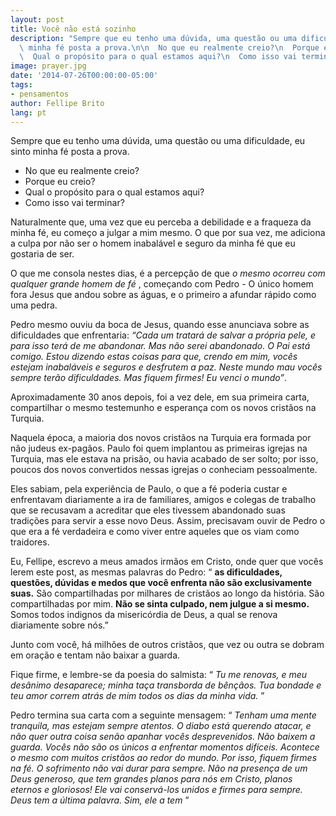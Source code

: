 ```yaml
---
layout: post
title: Você não está sozinho
description: "Sempre que eu tenho uma dúvida, uma questão ou uma dificuldade, eu sinto\
  \ minha fé posta a prova.\n\n  No que eu realmente creio?\n  Porque eu creio?\n\
  \  Qual o propósito para o qual estamos aqui?\n  Como isso vai terminar?"
image: prayer.jpg
date: '2014-07-26T00:00:00-05:00'
tags:
- pensamentos
author: Fellipe Brito
lang: pt
---
```


Sempre que eu tenho uma dúvida, uma questão ou uma dificuldade, eu sinto minha
fé posta a prova.

  * No que eu realmente creio?
  * Porque eu creio?
  * Qual o propósito para o qual estamos aqui?
  * Como isso vai terminar?

Naturalmente que, uma vez que eu perceba a debilidade e a fraqueza da minha
fé, eu começo a julgar a mim mesmo. O que por sua vez, me adiciona a culpa por
não ser o homem inabalável e seguro da minha fé que eu gostaria de ser.

O que me consola nestes dias, é a percepção de que _o mesmo ocorreu com
qualquer grande homem de fé_ , começando com Pedro - O único homem fora Jesus
que andou sobre as águas, e o primeiro a afundar rápido como uma pedra.

Pedro mesmo ouviu da boca de Jesus, quando esse anunciava sobre as
dificuldades que enfrentaria: _“Cada um tratará de salvar a própria pele, e
para isso terá de me abandonar. Mas não serei abandonado. O Pai está comigo.
Estou dizendo estas coisas para que, crendo em mim, vocês estejam inabaláveis
e seguros e desfrutem a paz. Neste mundo mau vocês sempre terão dificuldades.
Mas fiquem firmes! Eu venci o mundo”_.

Aproximadamente 30 anos depois, foi a vez dele, em sua primeira carta,
compartilhar o mesmo testemunho e esperança com os novos cristãos na Turquia.

Naquela época, a maioria dos novos cristãos na Turquia era formada por não
judeus ex-pagãos. Paulo foi quem implantou as primeiras igrejas na Turquia,
mas ele estava na prisão, ou havia acabado de ser solto; por isso, poucos dos
novos convertidos nessas igrejas o conheciam pessoalmente.

Eles sabiam, pela experiência de Paulo, o que a fé poderia custar e
enfrentavam diariamente a ira de familiares, amigos e colegas de trabalho que
se recusavam a acreditar que eles tivessem abandonado suas tradições para
servir a esse novo Deus. Assim, precisavam ouvir de Pedro o que era a fé
verdadeira e como viver entre aqueles que os viam como traidores.

Eu, Fellipe, escrevo a meus amados irmãos em Cristo, onde quer que vocês lerem
este post, as mesmas palavras do Pedro: “ **as dificuldades, questões, dúvidas
e medos que você enfrenta não são exclusivamente suas.** São compartilhadas
por milhares de cristãos ao longo da história. São compartilhadas por mim.
**Não se sinta culpado, nem julgue a si mesmo.** Somos todos indignos da
misericórdia de Deus, a qual se renova diariamente sobre nós.”

Junto com você, há milhões de outros cristãos, que vez ou outra se dobram em
oração e tentam não baixar a guarda.

Fique firme, e lembre-se da poesia do salmista: “ _Tu me renovas, e meu
desânimo desaparece; minha taça transborda de bênçãos. Tua bondade e teu amor
correm atrás de mim todos os dias da minha_ _vida._ ”

Pedro termina sua carta com a seguinte mensagem: “ _Tenham uma mente
tranquila, mas estejam sempre atentos. O diabo está querendo atacar, e não
quer outra coisa senão apanhar vocês desprevenidos. Não baixem a guarda. Vocês
não são os únicos a enfrentar momentos difíceis. Acontece o mesmo com muitos
cristãos ao redor do mundo. Por isso, fiquem firmes na fé. O sofrimento não
vai durar para sempre. Não na presença de um Deus generoso, que tem grandes
planos para nós em Cristo, planos eternos e gloriosos! Ele vai conservá-los
unidos e firmes para sempre. Deus tem a última palavra. Sim, ele a tem_ ”

